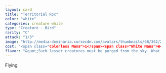```yaml
---
layout: card
title: "Territorial Roc"
color: "white"
categories: creature white
type: "Creature - Bird"
rarity: "C"
attack: "1/3"
image: "http://media-dominaria.cursecdn.com/avatars/thumbnails/68/362/200/283/635618448974659119.png"
cost: "<span class="Colorless Mana">1</span><span class="White Mana">W</span>"
flavor: "&quot;Such lesser creatures must be purged from the sky. What use do they have but to help channel the lightning of our mighty dragonlord?&quot;"
---
```


Flying
